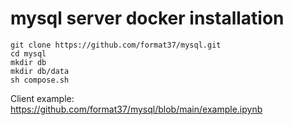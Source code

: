 # mysql server docker installation
```
git clone https://github.com/format37/mysql.git
cd mysql
mkdir db
mkdir db/data
sh compose.sh
```
Client example: https://github.com/format37/mysql/blob/main/example.ipynb
